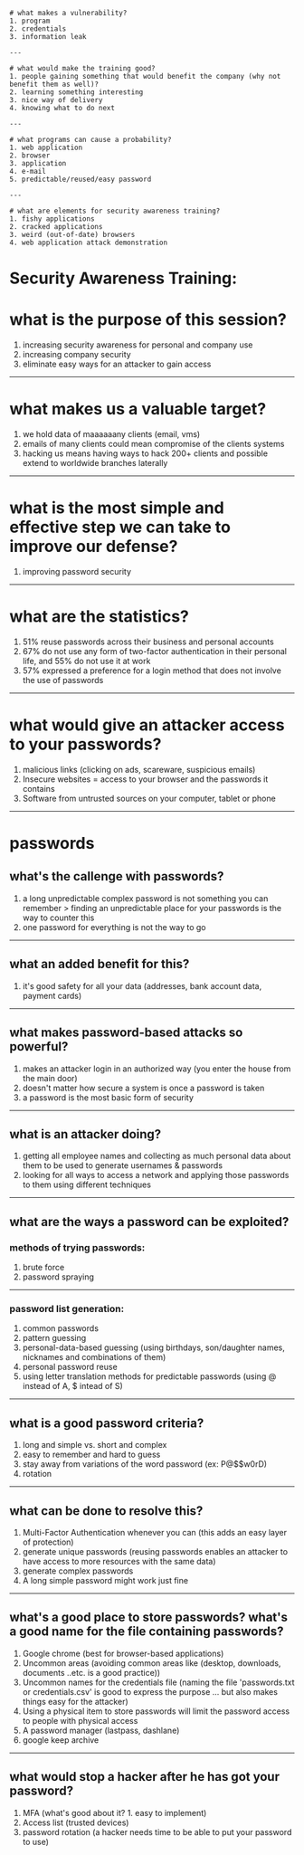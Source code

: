 ```
# what makes a vulnerability?
1. program
2. credentials
3. information leak

---

# what would make the training good?
1. people gaining something that would benefit the company (why not benefit them as well)?
2. learning something interesting
3. nice way of delivery
4. knowing what to do next

---

# what programs can cause a probability?
1. web application
2. browser
3. application
4. e-mail
5. predictable/reused/easy password

---

# what are elements for security awareness training?
1. fishy applications
2. cracked applications
3. weird (out-of-date) browsers
4. web application attack demonstration
```
# Security Awareness Training:

# what is the purpose of this session?
1. increasing security awareness for personal and company use
2. increasing company security
3. eliminate easy ways for an attacker to gain access

---

# what makes us a valuable target?
1. we hold data of maaaaaany clients (email, vms)
2. emails of many clients could mean compromise of the clients systems
3. hacking us means having ways to hack 200+ clients and possible extend to worldwide branches laterally

---

# what is the most simple and effective step we can take to improve our defense?
1. improving password security

---

# what are the statistics?
1. 51% reuse passwords across their business and personal accounts
2. 67% do not use any form of two-factor authentication in their personal life, and 55% do not use it at work
3. 57% expressed a preference for a login method that does not involve the use of passwords

---

# what would give an attacker access to your passwords?
1. malicious links (clicking on ads, scareware, suspicious emails)
2. Insecure websites = access to your browser and the passwords it contains
3. Software from untrusted sources on your computer, tablet or phone

---

# passwords
## what's the callenge with passwords?
1. a long unpredictable complex password is not something you can remember > finding an unpredictable place for your passwords is the way to counter this
2. one password for everything is not the way to go

---

## what an added benefit for this?
1. it's good safety for all your data (addresses, bank account data, payment cards)

---

## what makes password-based attacks so powerful?
1. makes an attacker login in an authorized way (you enter the house from the main door)
2. doesn't matter how secure a system is once a password is taken
3. a password is the most basic form of security

---

## what is an attacker doing?
1. getting all employee names and collecting as much personal data about them to be used to generate usernames & passwords
2. looking for all ways to access a network and applying those passwords to them using different techniques

---

## what are the ways a password can be exploited?
###	methods of trying passwords:
1. brute force
2. password spraying

---

###	password list generation:
1. common passwords
2. pattern guessing
3. personal-data-based guessing (using birthdays, son/daughter names, nicknames and combinations of them)
4. personal password reuse
5. using letter translation methods for predictable passwords (using @ instead of A, $ intead of S)

---

## what is a good password criteria?
1. long and simple vs. short and complex
2. easy to remember and hard to guess
3. stay away from variations of the word password (ex: P@$$w0rD)
4. rotation

---

## what can be done to resolve this?
1. Multi-Factor Authentication whenever you can (this adds an easy layer of protection)
2. generate unique passwords (reusing passwords enables an attacker to have access to more resources with the same data)
3. generate complex passwords
4. A long simple password might work just fine

---

## what's a good place to store passwords? what's a good name for the file containing passwords?
1. Google chrome (best for browser-based applications)
2. Uncommon areas (avoiding common areas like (desktop, downloads, documents ..etc. is a good practice))
3. Uncommon names for the credentials file (naming the file 'passwords.txt or credentials.csv' is good to express the purpose ... but also makes things easy for the attacker)
4. Using a physical item to store passwords will limit the password access to people with physical access
5. A password manager (lastpass, dashlane)
6. google keep archive

---

## what would stop a hacker after he has got your password?
1. MFA (what's good about it? 1. easy to implement)
2. Access list (trusted devices)
3. password rotation (a hacker needs time to be able to put your password to use)